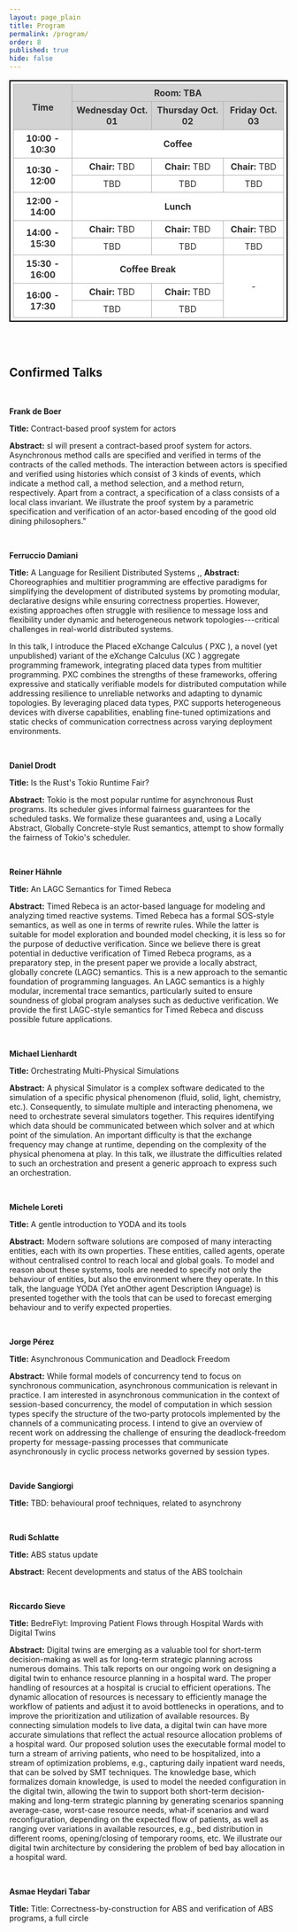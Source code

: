 ```yaml
---
layout: page_plain
title: Program
permalink: /program/
order: 8
published: true
hide: false
---
```


<head>
<style>
	table {
		border:1px solid #b3adad;
		border-collapse:collapse;
		padding:5px;
		}
	table th {
		border:1px solid #b3adad;
		padding:5px;
		background: #D3D3D3;
		color: #313030;
		width: 300px;
		}
	table td {
		border:1px solid #b3adad;
		text-align:center;
		padding:5px;
		background: #ffffff;
		color: #313030;
		}
	table tr{
		text-align: center;
		}
</style>
</head>
<body>
<table style="border:2px solid black;">
	<thead>
            	<tr>
	     		<th  rowspan="2">Time</th>
			<th  colspan="3">Room: TBA</th>
		</tr>
            	<tr>
			<th>Wednesday Oct. 01</th>
			<th>Thursday Oct. 02</th>
			<th>Friday Oct. 03</th>
		</tr>
	</thead>
	<tbody>
		<tr>
			<td> <b> 10:00 - 10:30 </b> </td>
			<td colspan="3" style="text-align: center;"> <b> Coffee </b> </td>
		</tr>
		<tr>
			<td rowspan="2"> <b> 10:30 - 12:00 </b> </td>
			<td> <b> Chair: </b> TBD</td>
			<td> <b> Chair: </b> TBD</td>
			<td> <b> Chair: </b> TBD</td>
		</tr>
		<tr>
			<td>TBD</td>
			<td>TBD</td>
			<td>TBD</td>
		</tr>
		<tr>
			<td> <b> 12:00 - 14:00 </b> </td>
			<td colspan="3"> <b> Lunch </b> </td>
		</tr>
		<tr>
			<td rowspan="2"> <b> 14:00 - 15:30 </b> </td>
			<td> <b> Chair: </b> TBD</td>
			<td> <b> Chair: </b> TBD</td>
			<td> <b> Chair: </b> TBD</td>
		</tr>
		<tr>
			<td>TBD</td>
			<td>TBD</td>
			<td>TBD</td>
		</tr>
		<tr>
			<td> <b> 15:30 - 16:00 </b> </td>
   			<td colspan="2"> <b> Coffee Break </b> </td>
			<td rowspan="3">-</td>
		</tr>
		<tr>
			<td rowspan="2" > <b> 16:00 - 17:30 </b> </td>
			<td> <b> Chair: </b> TBD</td>
			<td> <b> Chair: </b> TBD</td>
		</tr>
		<tr>
			<td>TBD</td>
			<td>TBD</td>
		</tr>
	</tbody>
</table>
</body>

  <br> <br>
  
## Confirmed Talks
 <br>
 
  __Frank de Boer__
  
  __Title:__ Contract-based proof system for actors
  
   __Abstract:__ 
   sI will present a contract-based proof system for actors. 
Asynchronous method calls are specified and verified in terms of the contracts of the called methods.  The interaction between actors is specified and verified using histories which consist of 3 kinds of events, which indicate a method call,  a method selection, and a method
return, respectively. Apart from a contract, a specification of a class consists of a local class 
invariant. We illustrate the proof system by a parametric  specification and verification of an actor-based encoding of the good old dining philosophers."

 <br>
 
  __Ferruccio Damiani__
  
  __Title:__ A Language for Resilient Distributed Systems
  ,,
  __Abstract:__
  Choreographies and multitier programming are effective paradigms for simplifying the development of distributed systems by promoting modular, declarative designs while ensuring correctness properties. However, existing approaches often struggle with resilience to message loss and flexibility under dynamic and heterogeneous network topologies---critical challenges in real-world distributed systems.

In this talk, I introduce the Placed eXchange Calculus ( PXC ), a novel (yet unpublished) variant of the eXchange Calculus (XC ) aggregate programming framework, integrating placed data types from multitier programming. PXC combines the strengths of these frameworks, offering expressive and statically verifiable models for distributed computation while addressing resilience to unreliable networks and adapting to dynamic topologies. By leveraging placed data types, PXC supports heterogeneous devices with diverse capabilities, enabling fine-tuned optimizations and static checks of communication correctness across varying deployment environments.

  <br>
  
  __Daniel Drodt__
  
  __Title:__ Is the Rust's Tokio Runtime Fair?
  
  __Abstract:__
  Tokio is the most popular runtime for asynchronous Rust programs. Its scheduler gives informal fairness guarantees for the scheduled tasks. We formalize these guarantees and, using a Locally Abstract, Globally Concrete-style Rust semantics, attempt to show formally the fairness of Tokio's scheduler.
 
  <br>
  
 __Reiner Hähnle__
  
  __Title:__ An LAGC Semantics for Timed Rebeca
  
  __Abstract:__
  Timed Rebeca is an actor-based language for modeling and analyzing timed reactive systems. Timed Rebeca has a formal SOS-style semantics, as well as one in terms of rewrite rules. While the latter is suitable for model exploration and bounded model checking, it is less so for the purpose of deductive verification. Since we believe there is great potential in deductive verification of Timed Rebeca programs, as a preparatory step, in the present paper we provide a locally abstract, globally concrete (LAGC) semantics. This is a new approach to the semantic foundation of programming languages. An LAGC semantics is a highly modular, incremental trace semantics, particularly suited to ensure soundness of global program analyses such as deductive verification. We provide the first LAGC-style semantics for Timed Rebeca and discuss possible future applications.

  <br>
  
__Michael Lienhardt__

__Title:__ Orchestrating Multi-Physical Simulations

  __Abstract:__
  A physical Simulator is a complex software dedicated to the simulation of a specific physical phenomenon (fluid, solid, light, chemistry, etc.).
Consequently, to simulate multiple and interacting phenomena, we need to orchestrate several simulators together.
This requires identifying which data should be communicated between which solver and at which point of the simulation.
An important difficulty is that the exchange frequency may change at runtime, depending on the complexity of the physical phenomena at play.
In this talk, we illustrate the difficulties related to such an orchestration and present a generic approach to express such an orchestration.

<br>

__Michele Loreti__

__Title:__ A gentle introduction to YODA and its tools

  __Abstract:__
Modern software solutions are composed of many interacting entities, each with its own properties. These entities, called agents, operate without centralised control to reach local and global goals. To model and reason about these systems, tools are needed to specify not only the behaviour of entities, but also the environment where they operate.
In this talk, the language  YODA (Yet anOther agent Description lAnguage) is presented together with the tools that can be used to forecast emerging behaviour and to verify expected properties.

<br>
  
  __Jorge Pérez__
  
  __Title:__ Asynchronous Communication and Deadlock Freedom
  
 __Abstract:__
  While formal models of concurrency tend to focus on synchronous communication, asynchronous communication is relevant in practice. 
I am interested in asynchronous communication in the context of session-based concurrency, the model of computation in which session types specify the structure of the two-party protocols implemented by the channels of a communicating process. 
I intend to give an overview of recent work on addressing the challenge of ensuring the deadlock-freedom property for message-passing processes that communicate asynchronously in cyclic process networks governed by session types. 

  <br>
  
  __Davide Sangiorgi__
  
  __Title:__ TBD: behavioural proof techniques, related to asynchrony

  <br>
  
 __Rudi Schlatte__
  
__Title:__ ABS status update

 __Abstract:__
  Recent developments and status of the ABS toolchain

  <br>

  __Riccardo Sieve__
  
__Title:__ BedreFlyt: Improving Patient Flows through Hospital Wards with Digital Twins

 __Abstract:__
 Digital twins are emerging as a valuable tool for short-term decision-making as well as for long-term strategic planning across numerous domains. 
 This talk reports on our ongoing work on designing a digital twin to enhance resource planning in a hospital ward.
 The proper handling of resources at a hospital is crucial to efficient operations. The dynamic allocation of resources is necessary to efficiently manage the workflow of patients and adjust it to avoid bottlenecks in operations, and to improve the prioritization and utilization of available resources.  By connecting simulation models to live data, a digital twin can have more accurate simulations that reflect the actual resource allocation problems of a hospital ward. Our proposed solution uses the executable formal model to turn a stream of arriving patients, who need to be hospitalized, into a stream of optimization problems, e.g., capturing daily inpatient ward needs, that can be solved by SMT techniques. The knowledge base, which formalizes domain knowledge, is used to model the needed configuration in the digital twin, allowing the twin to support both short-term decision-making and long-term strategic planning by generating scenarios spanning average-case, worst-case resource needs, what-if scenarios and ward reconfiguration, depending on the expected flow of patients, as well as ranging over variations in available resources, e.g., bed distribution in different rooms, opening/closing of temporary rooms, etc. We illustrate our digital twin architecture by considering the problem of bed bay allocation in a hospital ward. 

<br>

__Asmae Heydari Tabar__
  
__Title:__ Title: Correctness-by-construction for ABS and verification of ABS programs, a full circle




  
